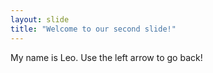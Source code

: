 ```yaml
---
layout: slide
title: "Welcome to our second slide!"
---
```

My name is Leo.
Use the left arrow to go back!
